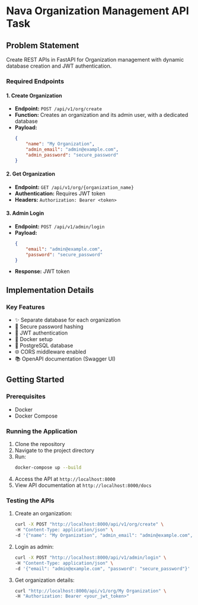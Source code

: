 # Nava Organization Management API Task

## Problem Statement
Create REST APIs in FastAPI for Organization management with dynamic database creation and JWT authentication.

### Required Endpoints

#### 1. Create Organization
- **Endpoint:** `POST /api/v1/org/create`
- **Function:** Creates an organization and its admin user, with a dedicated database
- **Payload:**
  ```json
  {
      "name": "My Organization",
      "admin_email": "admin@example.com",
      "admin_password": "secure_password"
  }
  ```

#### 2. Get Organization
- **Endpoint:** `GET /api/v1/org/{organization_name}`
- **Authentication:** Requires JWT token
- **Headers:** `Authorization: Bearer <token>`

#### 3. Admin Login
- **Endpoint:** `POST /api/v1/admin/login`
- **Payload:**
  ```json
  {
      "email": "admin@example.com",
      "password": "secure_password"
  }
  ```
- **Response:** JWT token

## Implementation Details

### Key Features
- ✨ Separate database for each organization
- 🔐 Secure password hashing
- 🎫 JWT authentication
- 🐳 Docker setup
- 🐘 PostgreSQL database
- 🌐 CORS middleware enabled
- 📚 OpenAPI documentation (Swagger UI)

## Getting Started

### Prerequisites
- Docker
- Docker Compose

### Running the Application
1. Clone the repository
2. Navigate to the project directory
3. Run:
   ```bash
   docker-compose up --build
   ```
4. Access the API at `http://localhost:8000`
5. View API documentation at `http://localhost:8000/docs`

### Testing the APIs
1. Create an organization:
   ```bash
   curl -X POST "http://localhost:8000/api/v1/org/create" \
   -H "Content-Type: application/json" \
   -d '{"name": "My Organization", "admin_email": "admin@example.com", "admin_password": "secure_password"}'
   ```

2. Login as admin:
   ```bash
   curl -X POST "http://localhost:8000/api/v1/admin/login" \
   -H "Content-Type: application/json" \
   -d '{"email": "admin@example.com", "password": "secure_password"}'
   ```

3. Get organization details:
   ```bash
   curl "http://localhost:8000/api/v1/org/My Organization" \
   -H "Authorization: Bearer <your_jwt_token>"
   ```